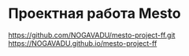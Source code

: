 # Проектная работа Mesto

https://github.com/NOGAVADU/mesto-project-ff.git
https://NOGAVADU.github.io/mesto-project-ff
